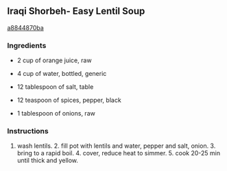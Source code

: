 ## Iraqi Shorbeh- Easy Lentil Soup

[a8844870ba](http://www.food.com/recipe/iraqi-shorbeh-easy-lentil-soup-436599)

### Ingredients

 - 2 cup of orange juice, raw

 - 4 cup of water, bottled, generic

 - 12 tablespoon of salt, table

 - 12 teaspoon of spices, pepper, black

 - 1 tablespoon of onions, raw

### Instructions

1. wash lentils. 2. fill pot with lentils and water, pepper and salt, onion. 3. bring to a rapid boil. 4. cover, reduce heat to simmer. 5. cook 20-25 min until thick and yellow.
